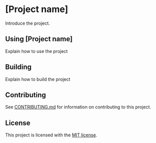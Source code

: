 # [Project name]

Introduce the project.

## Using [Project name]

Explain how to use the project

## Building

Explain how to build the project

## Contributing

See [CONTRIBUTING.md](CONTRIBUTING.md) for information on contributing to this project.

## License

This project is licensed with the [MIT license](LICENSE).